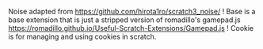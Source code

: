 Noise adapted from https://github.com/hirota1ro/scratch3_noise/ !
Base is a base extension that is just a stripped version of romadillo's gamepad.js https://romadillo.github.io/Useful-Scratch-Extensions/Gamepad.js !
Cookie is for managing and using cookies in scratch.
